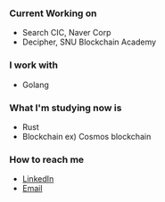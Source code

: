 ### Current Working on
- Search CIC, Naver Corp
- Decipher, SNU Blockchain Academy

### I work with
- Golang

### What I'm studying now is
- Rust
- Blockchain ex) Cosmos blockchain

### How to reach me
- [LinkedIn](https://www.linkedin.com/in/%EC%9A%B0%EC%A7%84-%EC%8B%A0-591027206/)
- [Email](tlsdnwls1253@gmail.com)
<!--
**Woojinger/Woojinger** is a ✨ _special_ ✨ repository because its `README.md` (this file) appears on your GitHub profile.

Here are some ideas to get you started:

- 🔭 I’m currently working on ...
- 🌱 I’m currently learning ...
- 👯 I’m looking to collaborate on ...
- 🤔 I’m looking for help with ...
- 💬 Ask me about ...
- 📫 How to reach me: ...
- 😄 Pronouns: ...
- ⚡ Fun fact: ...
-->
